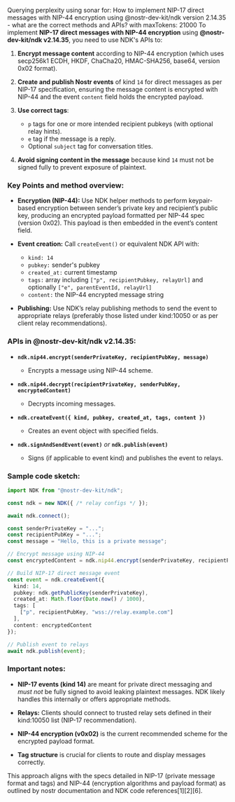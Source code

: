 Querying perplexity using sonar for: How to implement NIP-17 direct messages with NIP-44 encryption using @nostr-dev-kit/ndk version 2.14.35 - what are the correct methods and APIs? with maxTokens: 21000
To implement **NIP-17 direct messages with NIP-44 encryption** using **@nostr-dev-kit/ndk v2.14.35**, you need to use NDK's APIs to:

1. **Encrypt message content** according to NIP-44 encryption (which uses secp256k1 ECDH, HKDF, ChaCha20, HMAC-SHA256, base64, version 0x02 format).

2. **Create and publish Nostr events** of kind `14` for direct messages as per NIP-17 specification, ensuring the message content is encrypted with NIP-44 and the event `content` field holds the encrypted payload.

3. **Use correct tags**:
   - `p` tags for one or more intended recipient pubkeys (with optional relay hints).
   - `e` tag if the message is a reply.
   - Optional `subject` tag for conversation titles.

4. **Avoid signing content in the message** because kind `14` must not be signed fully to prevent exposure of plaintext.

### Key Points and method overview:

- **Encryption (NIP-44):** Use NDK helper methods to perform keypair-based encryption between sender’s private key and recipient’s public key, producing an encrypted payload formatted per NIP-44 spec (version 0x02). This payload is then embedded in the event’s content field.

- **Event creation:** Call `createEvent()` or equivalent NDK API with:
  - `kind: 14`
  - `pubkey:` sender's pubkey
  - `created_at:` current timestamp
  - `tags:` array including `["p", recipientPubkey, relayUrl]` and optionally `["e", parentEventId, relayUrl]`
  - `content:` the NIP-44 encrypted message string

- **Publishing:** Use NDK’s relay publishing methods to send the event to appropriate relays (preferably those listed under kind:10050 or as per client relay recommendations).

### APIs in @nostr-dev-kit/ndk v2.14.35:

- **`ndk.nip44.encrypt(senderPrivateKey, recipientPubKey, message)`**
  - Encrypts a message using NIP-44 scheme.

- **`ndk.nip44.decrypt(recipientPrivateKey, senderPubKey, encryptedContent)`**
  - Decrypts incoming messages.

- **`ndk.createEvent({ kind, pubkey, created_at, tags, content })`**
  - Creates an event object with specified fields.

- **`ndk.signAndSendEvent(event)`** *or* **`ndk.publish(event)`**
  - Signs (if applicable to event kind) and publishes the event to relays.

### Sample code sketch:

```typescript
import NDK from "@nostr-dev-kit/ndk";

const ndk = new NDK({ /* relay configs */ });

await ndk.connect();

const senderPrivateKey = "...";
const recipientPubKey = "...";
const message = "Hello, this is a private message";

// Encrypt message using NIP-44
const encryptedContent = ndk.nip44.encrypt(senderPrivateKey, recipientPubKey, message);

// Build NIP-17 direct message event
const event = ndk.createEvent({
  kind: 14,
  pubkey: ndk.getPublicKey(senderPrivateKey), 
  created_at: Math.floor(Date.now() / 1000),
  tags: [
    ["p", recipientPubKey, "wss://relay.example.com"]
  ],
  content: encryptedContent
});

// Publish event to relays
await ndk.publish(event);
```

### Important notes:

- **NIP-17 events (kind 14)** are meant for private direct messaging and *must not* be fully signed to avoid leaking plaintext messages. NDK likely handles this internally or offers appropriate methods.

- **Relays:** Clients should connect to trusted relay sets defined in their kind:10050 list (NIP-17 recommendation).

- **NIP-44 encryption (v0x02)** is the current recommended scheme for the encrypted payload format.

- **Tag structure** is crucial for clients to route and display messages correctly.

This approach aligns with the specs detailed in NIP-17 (private message format and tags) and NIP-44 (encryption algorithms and payload format) as outlined by nostr documentation and NDK code references[1][2][6].